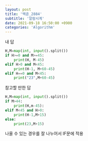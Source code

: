 ```yaml
---
layout: post
title: '백준_2884'
subtitle: '알람시계'
date: 2021-09-18 16:50:00 +0900
categories: 'Algorithm'
---
```




내 답

```python
H,M=map(int, input().split())
if H>=0 and M>=45:
    print(H, M-45)
elif H>0 and M<45:
    print(H-1, M+60-45)
elif H==0 and M<45:
    print("23",M+60-45)
```



참고할 만한 답

```python
H,M=map(int, input().split())
if M>44:
	print(H,m-45):
elif M<45 and H>0:
	print(H-1,M+15)
else:
	print(23,M+15)
```



나올 수 있는 경우를 잘 나누어서 IF문에 적용